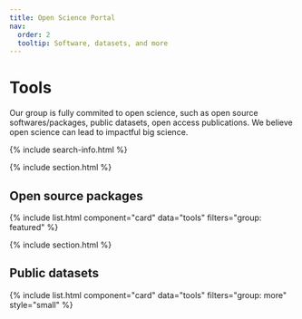 ```yaml
---
title: Open Science Portal
nav:
  order: 2
  tooltip: Software, datasets, and more
---
```


# <i class="fas fa-tools"></i>Tools

Our group is fully commited to open science, such as open source softwares/packages, public datasets, open access publications. We believe open science can lead to impactful big science.

{% include search-info.html %}

{% include section.html %}

## Open source packages

{% include list.html component="card" data="tools" filters="group: featured" %}

{% include section.html %}

## Public datasets

{% include list.html component="card" data="tools" filters="group: more" style="small" %}


